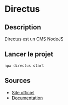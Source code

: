 # Directus

## Description

Directus est un CMS NodeJS

## Lancer le projet

```console
npx directus start
```

## Sources

* [Site officiel](https://directus.io/)
* [Documentation](https://docs.directus.io/getting-started/installation/)
